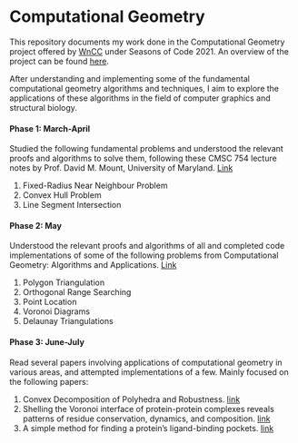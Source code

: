# Computational Geometry

This repository documents my work done in the Computational Geometry project offered by [WnCC](https://wncc-iitb.org) under Seasons of Code 2021. An overview of the project can be found [here](https://wncc-iitb.org/soc_projects/88-comp-geo.html).

After understanding and implementing some of the fundamental computational geometry algorithms and techniques, I aim to explore the applications of these algorithms in the field of computer graphics and structural biology.

#### Phase 1: March-April

Studied the following fundamental problems and understood the relevant proofs and algorithms to solve them, following these CMSC 754 lecture notes by Prof. David M. Mount, University of Maryland. [Link](https://www.cs.umd.edu/~mount/754/Lects/754lects.pdf)

1. Fixed-Radius Near Neighbour Problem
2. Convex Hull Problem
3. Line Segment Intersection

#### Phase 2: May

Understood the relevant proofs and algorithms of all and completed code implementations of some of the following problems from Computational Geometry: Algorithms and Applications. [Link](https://people.inf.elte.hu/fekete/algoritmusok_msc/terinfo_geom/konyvek/Computational%20Geometry%20-%20Algorithms%20and%20Applications,%203rd%20Ed.pdf) 

1. Polygon Triangulation
2. Orthogonal Range Searching
3. Point Location
4. Voronoi Diagrams
5. Delaunay Triangulations

#### Phase 3: June-July

Read several papers involving applications of computational geometry in various areas, and attempted implementations of a few. Mainly focused on the following papers:

1. Convex Decomposition of Polyhedra and Robustness. [link](https://docs.lib.purdue.edu/cgi/viewcontent.cgi?article=1841&context=cstech)
2. Shelling the Voronoi interface of protein-protein complexes reveals patterns of residue conservation, dynamics, and composition. [link](https://pubmed.ncbi.nlm.nih.gov/19280599/)
3. A simple method for finding a protein’s ligand-binding pockets. [link](https://doi.org/10.1186/1472-6807-14-18)
